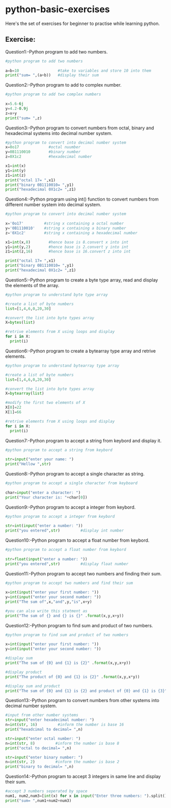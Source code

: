 # python-basic-exercises

Here's the set of exercises for beginner to practise while learning python.

## **Exercise**:

Question1:-Python program to add two numbers.
 ```python
#python program to add two numbers
    
a=b=10                 #take to variables and store 10 into them
print("sum= ",(a+b))   #display their sum
```

Question2:-Python program to add to complex number.

 ```python
#python program to add two complex numbers
    
x=5.6-6j 
y=4.2-0.9j
z=x+y
print("sum= ",z)   
```

Question3:-Python program to convert numbers from octal, binary and hexadecimal systems into decimal number system.

 ```python
#python program to convert into decimal number system
x=0o17             #octal nuumber
y=0B1110010        #binary number
z=0X1c2            #hexadecimal number

x1=int(x)
y1=int(y)
z1=int(z)
print("octal 17= ",x1)
print("binary 0B1110010= ",y1)
print("hexadecimal 0X1c2= ",z1)
```

Question4:-Python program using int() function to convert numbers from different number system into decimal system.

 ```python
#python program to convert into decimal number system
    
x='0o17'         #string x containing a octal number
y='0B1110010'    #string x containing a binary number
z='0X1c2'        #string x containing a hexadecimal number

x1=int(x,8)        #hence base is 8.convert x into int
y1=int(y,2)        #hence base is 2.convert y into int
z1=int(z,16)       #hence base is 16.convert z into int

print("octal 17= ",x1)
print("binary 0B1110010= ",y1)
print("hexadecimal 0X1c2= ",z1)
```

Question5:-Python program to create a byte type array, read and display the elements of the array.

 ```python
#python program to understand byte type array

#create a list of byte numbers
list=[1,4,6,0,20,30]

#convert the list into byte types array
X=bytes(list)

#retrive elements from X using loops and display
for i in X:
   print(i)
```

Question6:-Python program to create a bytearray type array and retrive elements.

 ```python
#python program to understand bytearray type array

#create a list of byte numbers
list=[1,4,6,0,20,30]

#convert the list into byte types array
X=bytearray(list)

#modify the first two elements of X
X[0]=22
X[1]=66

#retrive elements from X using loops and display
for i in X:
   print(i)    
```

Question7:-Python program to accept a string from keybord and display it.

 ```python
#python program to accept a string from keybord
    
str=input("enter your name: ")
print("Hellow ",str)
```

Question8:-Python program to accept a single character as string.

 ```python
#python program to accept a single character from keyboard
    
char=input("enter a character: ")
print("Your character is: "+char[0])
```

Question9:-Python program to accept a integer from keybord.

 ```python
#python program to accept a integer from keybord
    
str=int(input("enter a number: "))
print("you entered",str)         #display int number
```

Question10:-Python program to accept a float number from keybord.

 ```python
#python program to accept a float number from keybord
    
str=float(input("enter a number: "))
print("you entered",str)         #display float number
```
Question11:-Python program to accept two numbers and finding their sum.

 ```python
#python program to accept two numbers and find their sum
    
x=int(input("enter your first number: "))
y=int(input("enter your second number: "))
print("The sum of",x,"and",y,"is",x+y)

#you can also write this statment as
print("The sum of {} and {} is {}" .format(x,y,x+y))
```

Question12:-Python program to find sum and product of two numbers.

 ```python
#python program to find sum and product of two numbers
    
x=int(input("enter your first number: "))
y=int(input("enter your second number: "))

#display sum
print("The sum of {0} and {1} is {2}" .format(x,y,x+y))

#display product
print("The product of {0} and {1} is {2}" .format(x,y,x*y))

#display sum and product
print("The sum of {0} and {1} is {2} and product of {0} and {1} is {3}" .format(x,y,x+y,x*y))
```


Question13:-Python program to convert numbers from other systems into decimal number system.

 ```python
#input from other number systems     
str=input("enter hexadecimal number: ")
n=int(str, 16)         #inform the number is base 16
print("hexadcimal to decimal= ",n)

str=input("enter octal number: ")
n=int(str, 8)         #inform the number is base 8
print("octal to decimal= ",n)

str=input("enter binary number: ")
n=int(str, 2)         #inform the number is base 2
print("binary to decimal= ",n)
```

Question14:-Python program to accept 3 integers in same line and display their sum.

```python
#accept 3 numbers seperated by space
num1, num2,num3=[int(x) for x in input("Enter three numbers: ").split()]
print("sum= ",num1+num2+num3)
```
